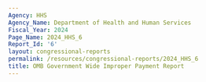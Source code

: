 ```yaml
---
Agency: HHS
Agency_Name: Department of Health and Human Services
Fiscal_Year: 2024
Page_Name: 2024_HHS_6
Report_Id: '6'
layout: congressional-reports
permalink: /resources/congressional-reports/2024_HHS_6
title: OMB Government Wide Improper Payment Report
---
```


